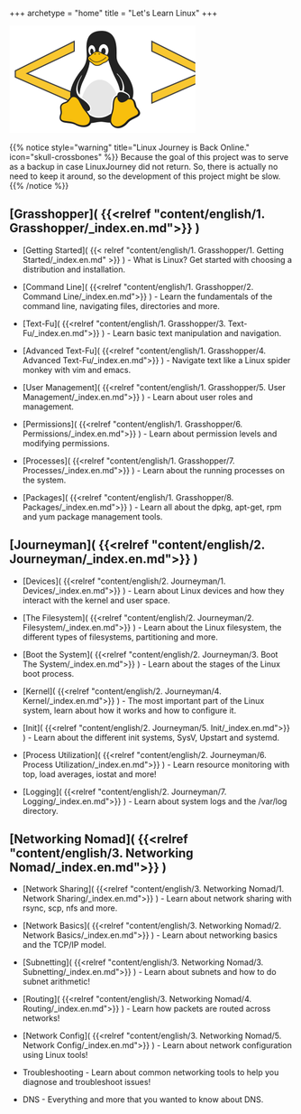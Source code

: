 +++
archetype = "home"
title = "Let's Learn Linux"
+++

![Test](Logo.svg)

{{% notice style="warning" title="Linux Journey is Back Online." icon="skull-crossbones" %}}
Because the goal of this project was to serve as a backup in case LinuxJourney did not return. So, there is actually no need to keep it around, so the development of this project might be slow.
{{% /notice %}}


## [Grasshopper]( {{<relref "content/english/1. Grasshopper/_index.en.md">}} )

* [Getting Started]( {{< relref "content/english/1. Grasshopper/1. Getting Started/_index.en.md" >}} ) - What is Linux? Get started with choosing a distribution and installation.

* [Command Line]( {{<relref "content/english/1. Grasshopper/2. Command Line/_index.en.md">}} ) - Learn the fundamentals of the command line, navigating files, directories and more.

* [Text-Fu]( {{<relref "content/english/1. Grasshopper/3. Text-Fu/_index.en.md">}} ) - Learn basic text manipulation and navigation.

* [Advanced Text-Fu]( {{<relref "content/english/1. Grasshopper/4. Advanced Text-Fu/_index.en.md">}} ) - Navigate text like a Linux spider monkey with vim and emacs.

* [User Management]( {{<relref "content/english/1. Grasshopper/5. User Management/_index.en.md">}} ) - Learn about user roles and management.

* [Permissions]( {{<relref "content/english/1. Grasshopper/6. Permissions/_index.en.md">}} ) - Learn about permission levels and modifying permissions.

* [Processes]( {{<relref "content/english/1. Grasshopper/7. Processes/_index.en.md">}} ) - Learn about the running processes on the system.

* [Packages]( {{<relref "content/english/1. Grasshopper/8. Packages/_index.en.md">}} ) - Learn all about the dpkg, apt-get, rpm and yum package management tools.

## [Journeyman]( {{<relref "content/english/2. Journeyman/_index.en.md">}} )

* [Devices]( {{<relref "content/english/2. Journeyman/1. Devices/_index.en.md">}} ) - Learn about Linux devices and how they interact with the kernel and user space.

* [The Filesystem]( {{<relref "content/english/2. Journeyman/2. Filesystem/_index.en.md">}} ) - Learn about the Linux filesystem, the different types of filesystems, partitioning and more.

* [Boot the System]( {{<relref "content/english/2. Journeyman/3. Boot The System/_index.en.md">}} )  - Learn about the stages of the Linux boot process.

* [Kernel]( {{<relref "content/english/2. Journeyman/4. Kernel/_index.en.md">}} )  - The most important part of the Linux system, learn about how it works and how to configure it.

* [Init]( {{<relref "content/english/2. Journeyman/5. Init/_index.en.md">}} )  - Learn about the different init systems, SysV, Upstart and systemd.

* [Process Utilization]( {{<relref "content/english/2. Journeyman/6. Process Utilization/_index.en.md">}} ) - Learn resource monitoring with top, load averages, iostat and more!

* [Logging]( {{<relref "content/english/2. Journeyman/7. Logging/_index.en.md">}} ) - Learn about system logs and the /var/log directory.

## [Networking Nomad]( {{<relref "content/english/3. Networking Nomad/_index.en.md">}} )

* [Network Sharing]( {{<relref "content/english/3. Networking Nomad/1. Network Sharing/_index.en.md">}} ) - Learn about network sharing with rsync, scp, nfs and more.

* [Network Basics]( {{<relref "content/english/3. Networking Nomad/2. Network Basics/_index.en.md">}} ) - Learn about networking basics and the TCP/IP model.

* [Subnetting]( {{<relref "content/english/3. Networking Nomad/3. Subnetting/_index.en.md">}} ) - Learn about subnets and how to do subnet arithmetic!

* [Routing]( {{<relref "content/english/3. Networking Nomad/4. Routing/_index.en.md">}} ) - Learn how packets are routed across networks!

* [Network Config]( {{<relref "content/english/3. Networking Nomad/5. Network Config/_index.en.md">}} ) - Learn about network configuration using Linux tools!

* Troubleshooting - Learn about common networking tools to help you diagnose and troubleshoot issues!

* DNS - Everything and more that you wanted to know about DNS.

